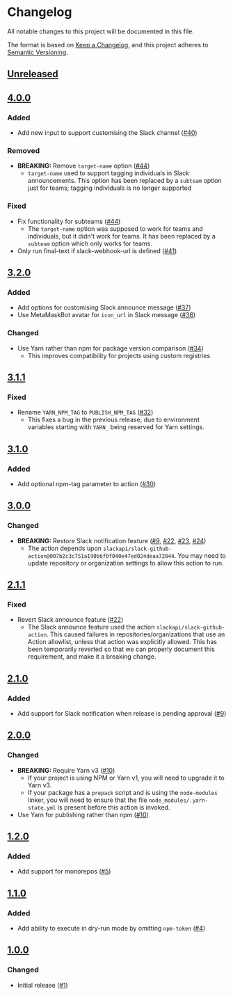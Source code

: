 # Changelog
All notable changes to this project will be documented in this file.

The format is based on [Keep a Changelog](https://keepachangelog.com/en/1.0.0/),
and this project adheres to [Semantic Versioning](https://semver.org/spec/v2.0.0.html).

## [Unreleased]

## [4.0.0]
### Added
- Add new input to support customising the Slack channel ([#40](https://github.com/MetaMask/action-npm-publish/pull/40))

### Removed
- **BREAKING:** Remove `target-name` option ([#44](https://github.com/MetaMask/action-npm-publish/pull/44))
  - `target-name` used to support tagging individuals in Slack announcements. This option has been replaced by a `subteam` option just for teams; tagging individuals is no longer supported

### Fixed
- Fix functionality for subteams ([#44](https://github.com/MetaMask/action-npm-publish/pull/44))
  - The `target-name` option was supposed to work for teams and individuals, but it didn't work for teams. It has been replaced by a `subteam` option which only works for teams.
- Only run final-text if slack-webhook-url is defined ([#41](https://github.com/MetaMask/action-npm-publish/pull/41))

## [3.2.0]
### Added
- Add options for customising Slack announce message ([#37](https://github.com/MetaMask/action-npm-publish/pull/37))
- Use MetaMaskBot avatar for `icon_url` in Slack message ([#36](https://github.com/MetaMask/action-npm-publish/pull/36))

### Changed
- Use Yarn rather than npm for package version comparison ([#34](https://github.com/MetaMask/action-npm-publish/pull/34))
  - This improves compatibility for projects using custom registries

## [3.1.1]
### Fixed
- Rename `YARN_NPM_TAG` to `PUBLISH_NPM_TAG` ([#32](https://github.com/MetaMask/action-npm-publish/pull/32))
  - This fixes a bug in the previous release, due to environment variables starting with `YARN_` being reserved for Yarn settings.

## [3.1.0]
### Added
- Add optional npm-tag parameter to action ([#30](https://github.com/MetaMask/action-npm-publish/pull/30))

## [3.0.0]
### Changed
- **BREAKING:** Restore Slack notification feature ([#9](https://github.com/MetaMask/action-npm-publish/pull/9), [#22](https://github.com/MetaMask/action-npm-publish/pull/22), [#23](https://github.com/MetaMask/action-npm-publish/pull/23), [#24](https://github.com/MetaMask/action-npm-publish/pull/24))
  - The action depends upon `slackapi/slack-github-action@007b2c3c751a190b6f0f040e47ed024deaa72844`. You may need to update repository or organization settings to allow this action to run.

## [2.1.1]
### Fixed
- Revert Slack announce feature ([#22](https://github.com/MetaMask/action-npm-publish/pull/22))
  - The Slack announce feature used the action `slackapi/slack-github-action`. This caused failures in repositories/organizations that use an Action allowlist, unless that action was explicitly allowed. This has been temporarily reverted so that we can properly document this requirement, and make it a breaking change.

## [2.1.0]
### Added
- Add support for Slack notification when release is pending approval ([#9](https://github.com/MetaMask/action-npm-publish/pull/9))

## [2.0.0]
### Changed
- **BREAKING:** Require Yarn v3 ([#10](https://github.com/MetaMask/action-npm-publish/pull/10))
  - If your project is using NPM or Yarn v1, you will need to upgrade it to Yarn v3.
  - If your package has a `prepack` script and is using the `node-modules` linker, you will need to ensure that the file `node_modules/.yarn-state.yml` is present before this action is invoked.
- Use Yarn for publishing rather than npm ([#10](https://github.com/MetaMask/action-npm-publish/pull/10))

## [1.2.0]
### Added
- Add support for monorepos ([#5](https://github.com/MetaMask/action-npm-publish/pull/5))

## [1.1.0]
### Added
- Add ability to execute in dry-run mode by omitting `npm-token` ([#4](https://github.com/MetaMask/action-publish-release/pull/4))

## [1.0.0]
### Changed
- Initial release ([#1](https://github.com/MetaMask/action-npm-publish/pull/1))

[Unreleased]: https://github.com/MetaMask/action-npm-publish/compare/v4.0.0...HEAD
[4.0.0]: https://github.com/MetaMask/action-npm-publish/compare/v3.2.0...v4.0.0
[3.2.0]: https://github.com/MetaMask/action-npm-publish/compare/v3.1.1...v3.2.0
[3.1.1]: https://github.com/MetaMask/action-npm-publish/compare/v3.1.0...v3.1.1
[3.1.0]: https://github.com/MetaMask/action-npm-publish/compare/v3.0.0...v3.1.0
[3.0.0]: https://github.com/MetaMask/action-npm-publish/compare/v2.1.1...v3.0.0
[2.1.1]: https://github.com/MetaMask/action-npm-publish/compare/v2.1.0...v2.1.1
[2.1.0]: https://github.com/MetaMask/action-npm-publish/compare/v2.0.0...v2.1.0
[2.0.0]: https://github.com/MetaMask/action-npm-publish/compare/v1.2.0...v2.0.0
[1.2.0]: https://github.com/MetaMask/action-npm-publish/compare/v1.1.0...v1.2.0
[1.1.0]: https://github.com/MetaMask/action-npm-publish/compare/v1.0.0...v1.1.0
[1.0.0]: https://github.com/MetaMask/action-npm-publish/releases/tag/v1.0.0
